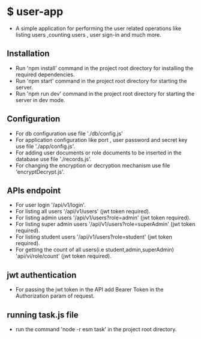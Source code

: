 
# $ user-app

* A simple application for performing the user related operations like listing users ,counting users , user sign-in and much more.

## Installation

* Run 'npm install' command in the project root directory for installing the required dependencies.
* Run 'npm start' command in the project root directory for starting the server.
* Run 'npm run dev' command in the project root directory for starting the server in dev mode.

## Configuration

* For db configuration use file './db/config.js'
* For application configuration like port , user password and secret key use file './app/config.js'.
* For adding user documents or role documents to be inserted in the database use file './records.js'.
* For changing the encryption or decryption mechanism use file 'encryptDecrypt.js'.

## APIs endpoint

* For user login '/api/v1/login'.
* For listing all users '/api/v1/users' (jwt token required).
* For listing admin users '/api/v1/users?role=admin' (jwt token required).
* For listing super admin users '/api/v1/users?role=superAdmin' (jwt token required).
* For listing student users '/api/v1/users?role=student' (jwt token required).
* For getting the count of all users(i.e student,admin,superAdmin) 'api/vi/role/count' (jwt token required).

## jwt authentication

* For passing the jwt token in the API add Bearer Token in the Authorization param of request.

## running task.js file

* run the command 'node -r esm task' in the project root directory.